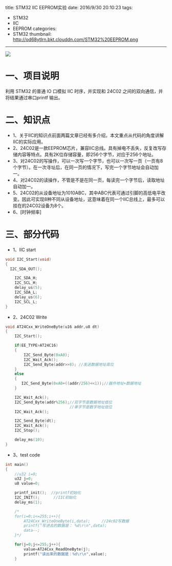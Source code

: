 title: STM32 IIC EEPROM实验
date: 2016/9/30 20:10:23
tags:
- STM32
- IIC
- EEPROM
categories:
- STM32
thumbnail: http://od68ytlrn.bkt.clouddn.com/STM32%20EEPROM.png
---


![](http://od68ytlrn.bkt.clouddn.com/STM32%20EEPROM.png)

# 一、项目说明

利用 STM32 的普通 IO 口模拟 IIC 时序，并实现和 24C02 之间的双向通信，并将结果通过串口printf 输出。

<!-- more -->

# 二、知识点
- 1、关于IIC的知识点前面两篇文章已经有多介绍，本文重点从代码的角度讲解IIC的实际应用。
- 2、24C02是一款EEPROM芯片，兼容IIC总线。具有掉电不丢失，反复改写存储内容等特点。具有2K位存储容量，即256个字节，对应于256个地址。
- 3、对24C02的写操作，可以一次写一个字节，也可以一次写一页（一页有8个字节）。在一次寻址后，在同一页的情况下，写完一个字节地址会自动加一。
- 4、对24C02的读操作，不管是不是在同一页，每读完一个字节后，读取地址自动加一。
- 5、24C02的从设备地址为1010ABC，其中ABC代表可通过引脚的高低电平改变。因此可实现8种不同从设备地址，这意味着在同一个IIC总线上，最多可以挂在的24C02设备为8个。
- 6、[时钟频率]

# 三、部分代码
- 1、IIC start
```c
void I2C_Start(void)
{
  I2C_SDA_OUT();

	I2C_SDA_H;
	I2C_SCL_H;
	delay_us(5);
	I2C_SDA_L;
	delay_us(6);
	I2C_SCL_L;
}
```

- 2、24C02 Write
```c
void AT24Cxx_WriteOneByte(u16 addr,u8 dt)
{
	I2C_Start();

	if(EE_TYPE>AT24C16)
	{
		I2C_Send_Byte(0xA0);
		I2C_Wait_Ack();
		I2C_Send_Byte(addr>>8);	//发送数据地址高位
	}
	else
	{
	   I2C_Send_Byte(0xA0+((addr/256)<<1));//器件地址+数据地址
	}

	I2C_Wait_Ack();
	I2C_Send_Byte(addr%256);//双字节是数据地址低位
							//单字节是数字地址低位
	I2C_Wait_Ack();

	I2C_Send_Byte(dt);
	I2C_Wait_Ack();
	I2C_Stop();

	delay_ms(10);
}
```
- 3、test code
```c
int main()
{
	//u32 i=0;
	u32 j=0;
	u8 value=0;

	printf_init();	//printf初始化
	I2C_INIT();		 //IIC初始化
	delay_ms(1);

	/*
	for(i=0;i<=255;i++){
		AT24Cxx_WriteOneByte(i,data);	  //24c02写数据
		printf("写进去的数据是： %d\r\n",data);
		data--;
	}*/

	for(j=0;j<=255;j++){
		value=AT24Cxx_ReadOneByte(j);
		printf("读出来的数据是：%d\r\n",value);
	}
```
